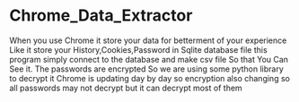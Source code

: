 # Chrome_Data_Extractor
When you use Chrome it store your data for betterment of your experience Like it store your History,Cookies,Password in Sqlite database file this program simply connect to the database and make csv file So that You Can See it. The passwords are encrypted So we are using some python library to decrypt it Chrome is updating day by day so encryption also changing so all passwords may not decrypt but it can decrypt most of them
